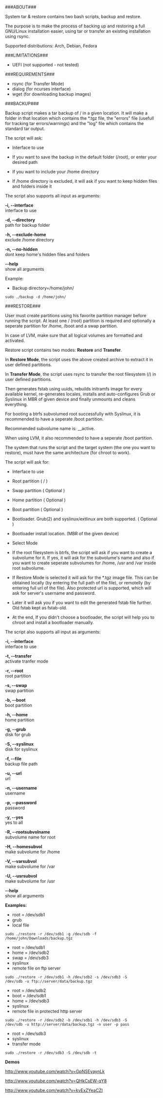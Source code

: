 ###ABOUT###

System tar & restore contains two bash scripts, backup and restore.

The purpose is to make the process of backing up and restoring a full GNU/Linux installation easier, 
using tar or transfer an existing installation using rsync.

Supported distributions: Arch, Debian, Fedora

###LIMITATIONS###

- UEFI (not supported - not tested)

###REQUIREMENTS###

- rsync (for Transfer Mode)
- dialog (for ncurses interface)
- wget   (for downloading backup images)

###BACKUP###

Backup script makes a tar backup of / in a given location. It will make a folder in that location which 
contains the *.tgz file, the "errors" file (usefull for tracking tar errors/warnings) and the "log" file which contains the standard tar output.

The script will ask:

- Interface to use 

- If you want to save the backup in the default folder (/root), or enter your desired path

- If you want to include your /home directory

- If /home directory is excluded, it will ask if you want to keep hidden files and folders inside it


The script also supports all input as arguments:

**-i, --interface**   
interface to use

**-d, --directory**  
path for backup folder

**-h, --exclude-home**  
exclude /home directory

**-n, --no-hidden**       
dont keep home's hidden files and folders

**--help**   
show all arguments


Example:

- Backup directory=/home/john/

<code>sudo ./backup -d /home/john/</code>



###RESTORE###

User must create partitions using his favorite partition manager before running the script.
At least one / (root) partition is required and optionally a seperate partition for /home, /boot and a swap partition.

In case of LVM, make sure that all logical volumes are formatted and activated.  

Restore script contains two modes: **Restore** and **Transfer**.

In **Restore Mode**, the script uses the above created archive to extract it in user defined partitions.

In **Transfer Mode**, the script uses rsync to transfer the root filesystem (/) in user defined partitions.

Then generates fstab using uuids, rebuilds initramfs image for every available kernel, re-generates locales, 
installs and auto-configures Grub or Syslinux in MBR of given device and finally unmounts and cleans everything.

For booting a btrfs subvolumed root successfully with Syslinux, it is recommended to have a seperate /boot partition.

Recommended subvolume name is: __active.

When using LVM, it also recommended to have a seperate /boot partition.  

The system that runs the script and the target system (the one you want to restore), must have the same architecture (for chroot to work).

The script will ask for:

- Interface to use  

- Root partition ( / )  

- Swap partition ( Optional )  

- Home partition ( Optional )  

- Boot partition   ( Optional )  

- Bootloader. Grub(2) and syslinux/extlinux are both supported.  ( Optional )  

- Bootloader install location. (MBR of the given device)  

- Select Mode

- If the root filesystem is btrfs, the script will ask if you want to create a subvolume for it.
   If yes, it will ask for the subvolume's name and also if you want to create seperate
   subvolumes for /home, /usr and /var inside root subvolume.  

- If Restore Mode is selected it will ask for the *.tgz image file. This can be obtained locally (by entering the full path of the file), or remotelly (by entering full url of the file).
   Also protected url is supported, which will ask for server's username and password.  

- Later it will ask you if you want to edit the generated fstab file further. Old fstab kept as fstab-old.

- At the end, If you didn't choose a bootloader, the script will help you to chroot and install a bootloader manually.


The script also supports all input as arguments:

**-i, --interface**   
interface to use

**-t, --transfer**   
activate tranfer mode  

**-r, --root**    
root partition

**-s, --swap**     
swap partition

**-b, --boot**     
boot partition

**-h, --home**     
home partition

**-g, --grub**    
disk for grub

**-S, --syslinux**      
disk for syslinux

**-f, --file**      
backup file path

**-u, --url**     
url

**-n, --username**     
username

**-p, --password**     
password

**-y, --yes**     
yes to all

**-R, --rootsubvolname**   
subvolume name for root

**-H, --homesubvol**   
 make subvolume for /home

**-V, --varsubvol**   
make subvolume for /var

**-U, --usrsubvol**   
make subvolume for /usr

**--help**   
 show all arguments

**Examples:** 

- root = /dev/sdb1
- grub  
- local file

<code>sudo ./restore -r /dev/sdb1 -g /dev/sdb -f /home/john/Downloads/backup.tgz</code>

- root = /dev/sdb1
- home = /dev/sdb2
- swap = /dev/sdb3
- syslinux 
- remote file on ftp server

<code>sudo ./restore -r /dev/sdb1 -h /dev/sdb2 -s /dev/sdb3 -S /dev/sdb -u ftp://server/data/backup.tgz</code>

- root = /dev/sdb2
- boot = /dev/sdb1
- home = /dev/sdb3
- syslinux 
- remote file in protected http server

<code>sudo ./restore -r /dev/sdb2 -b /dev/sdb1 -h /dev/sdb3 -S /dev/sdb -u http://server/data/backup.tgz -n user -p pass</code>

- root = /dev/sdb3
- syslinux  
- transfer mode  

<code>sudo ./restore -r /dev/sdb3 -S /dev/sdb -t</code>  

**Demos** 

http://www.youtube.com/watch?v=GpNSEyaynLk 

http://www.youtube.com/watch?v=QHkCsEW-qY8 

http://www.youtube.com/watch?v=kvExZYeaCZI 